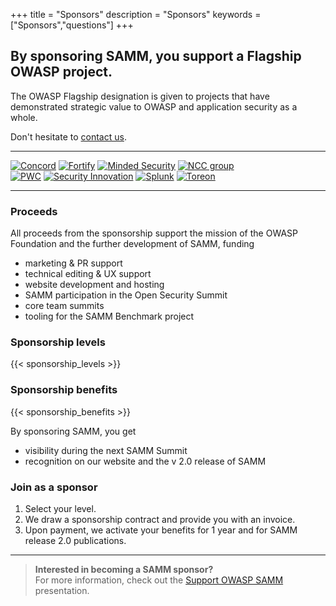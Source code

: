 +++
title = "Sponsors"
description = "Sponsors"
keywords = ["Sponsors","questions"]
+++

## By sponsoring SAMM, you support a Flagship OWASP project.

The OWASP Flagship designation is given to projects that have demonstrated strategic value to OWASP and application security as a whole.  

Don't hesitate to [contact us](mailto:info@owaspsamm.org).

---
[![Concord](../img/clients/concord_medium.png)](http://www.concordusa.com)
[![Fortify](../img/clients/fortify_medium.png)](http://www.microfocus.com/en-us/solutions/application-security)
[![Minded Security](../img/clients/minded_security_medium.png)](https://www.mindedsecurity.com/)
[![NCC group](../img/clients/nccgroup_medium.png)](https://www.nccgroup.trust/)  
[![PWC](../img/clients/pwc_medium.png)](https://www.pwc.com/)
[![Security Innovation](../img/clients/security_innovation_medium.png)](https://www.securityinnovation.com/)
[![Splunk](../img/clients/splunk_medium.png)](https://www.splunk.com/)
[![Toreon](../img/clients/toreon_medium.png)](https://www.toreon.com/)

---

### Proceeds

All proceeds from the sponsorship support the mission of the OWASP Foundation and the further development of SAMM, funding

* marketing & PR support
* technical editing & UX support
* website development and hosting
* SAMM participation in the Open Security Summit
* core team summits
* tooling for the SAMM Benchmark project

### Sponsorship levels

{{< sponsorship_levels >}}

### Sponsorship benefits

{{< sponsorship_benefits >}}

By sponsoring SAMM, you get 

* visibility during the next SAMM Summit
* recognition on our website and the v 2.0 release of SAMM


### Join as a sponsor

1. Select your level.
2. We draw a sponsorship contract and provide you with an invoice.
3. Upon payment, we activate your benefits for 1 year and for SAMM release 2.0 publications.

---

> **Interested in becoming a SAMM sponsor?**  
For more information, check out the [Support OWASP SAMM](https://www.slideshare.net/sdeleersnyder/support-owasp-samm-178691671) presentation.


